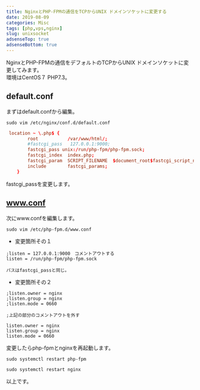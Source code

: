 ```yaml
---
title: NginxとPHP-FPMの通信をTCPからUNIX ドメインソケットに変更する
date: 2019-08-09
categories: Misc
tags: [php,vps,nginx]
slug: unixsocket
adsenseTop: true
adsenseBottom: true
---
```


NginxとPHP-FPMの通信をデフォルトのTCPからUNIX ドメインソケットに変更してみます。  
環境はCentOS７ PHP7.3。

## default.conf

まずはdefault.confから編集。

```
sudo vim /etc/nginx/conf.d/default.conf
```

```conf
 location ~ \.php$ {
        root           /var/www/html/;
        #fastcgi_pass   127.0.0.1:9000;
        fastcgi_pass unix:/run/php-fpm/php-fpm.sock;
        fastcgi_index  index.php;
        fastcgi_param  SCRIPT_FILENAME  $document_root$fastcgi_script_name;
        include        fastcgi_params;
    }
```

fastcgi_passを変更します。

## www.conf

次にwww.confを編集します。

```
sudo vim /etc/php-fpm.d/www.conf
```

- 変更箇所その１

```
;listen = 127.0.0.1:9000　コメントアウトする
listen = /run/php-fpm/php-fpm.sock
```

    パスはfastcgi_passと同じ。

- 変更箇所その２

```
;listen.owner = nginx
;listen.group = nginx
;listen.mode = 0660

;上記の部分のコメントアウトを外す

listen.owner = nginx
listen.group = nginx
listen.mode = 0660
```


変更したらphp-fpmとnginxを再起動します。

```
sudo systemctl restart php-fpm
```

```
sudo systemctl restart nginx
```

以上です。